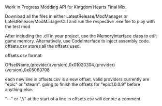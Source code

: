 Work in Progress Modding API for Kingdom Hearts Final Mix.

Download all the files in either LatestRelease/ModManager or LatestRelease/ModManagerCLI and run the respective .exe file to play with the test mod


After including the .dll in your project, use the MemoryInterface class to edit game memory. Alternatively, use CodeInterface to inject assembly code. offsets.csv stores all the offsets used.

offsets.csv format:

OffsetName,(provider)(version),0x01020304,(provider)(version),0x05060708


each new line in offsets.csv is a new offset. valid providers currently are "epic" or "steam". going to finish the offsets for "epic1.0.0.9" before anything else.

"--" or "//" at the start of a line in offsets.csv will denote a comment
